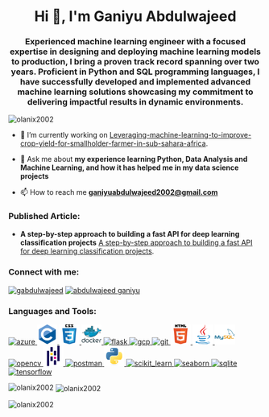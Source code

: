 <h1 align="center">Hi 👋, I'm Ganiyu Abdulwajeed</h1>
<h3 align="center">Experienced machine learning engineer with a focused expertise in designing and deploying machine learning models to production, I bring a proven track record spanning over two years. Proficient in Python and SQL programming languages, I have successfully developed and implemented advanced machine learning solutions showcasing my commitment to delivering impactful results in dynamic environments.</h3>

<p align="left"> <img src="https://komarev.com/ghpvc/?username=olanix2002&label=Profile%20views&color=0e75b6&style=flat" alt="olanix2002" /> </p>

- 🔭 I’m currently working on [Leveraging-machine-learning-to-improve-crop-yield-for-smallholder-farmer-in-sub-sahara-africa](https://github.com/olanix2002/Leveraging-machine-learning-to-improve-crop-yield-for-smallholder-farmer-in-sub-sahara-africa).

- 💬 Ask me about **my experience learning Python, Data Analysis and Machine Learning, and how it has helped me in my data science projects**

- 📫 How to reach me **ganiyuabdulwajeed2002@gmail.com**

<h3 align="left">Published Article:</h3>

- **A step-by-step approach to building a fast API for deep learning classification projects** [A step-by-step approach to building a fast API for deep learning classification projects](https://medium.com/@ganiyuabdulwajeed2002/a-step-by-step-approach-to-building-a-fast-api-for-deep-learning-classification-projects-cbd2ea6bc2f2).
  

<h3 align="left">Connect with me:</h3>
<p align="left">
<a href="https://twitter.com/gabdulwajeed" target="blank"><img align="center" src="https://raw.githubusercontent.com/rahuldkjain/github-profile-readme-generator/master/src/images/icons/Social/twitter.svg" alt="gabdulwajeed" height="30" width="40" /></a>
<a href="https://linkedin.com/in/abdulwajeed ganiyu" target="blank"><img align="center" src="https://raw.githubusercontent.com/rahuldkjain/github-profile-readme-generator/master/src/images/icons/Social/linked-in-alt.svg" alt="abdulwajeed ganiyu" height="30" width="40" /></a>
</p>

<h3 align="left">Languages and Tools:</h3>
<p align="left"> <a href="https://azure.microsoft.com/en-in/" target="_blank" rel="noreferrer"> <img src="https://www.vectorlogo.zone/logos/microsoft_azure/microsoft_azure-icon.svg" alt="azure" width="40" height="40"/> </a> <a href="https://www.cprogramming.com/" target="_blank" rel="noreferrer"> <img src="https://raw.githubusercontent.com/devicons/devicon/master/icons/c/c-original.svg" alt="c" width="40" height="40"/> </a> <a href="https://www.w3schools.com/css/" target="_blank" rel="noreferrer"> <img src="https://raw.githubusercontent.com/devicons/devicon/master/icons/css3/css3-original-wordmark.svg" alt="css3" width="40" height="40"/> </a> <a href="https://www.docker.com/" target="_blank" rel="noreferrer"> <img src="https://raw.githubusercontent.com/devicons/devicon/master/icons/docker/docker-original-wordmark.svg" alt="docker" width="40" height="40"/> </a> <a href="https://flask.palletsprojects.com/" target="_blank" rel="noreferrer"> <img src="https://www.vectorlogo.zone/logos/pocoo_flask/pocoo_flask-icon.svg" alt="flask" width="40" height="40"/> </a> <a href="https://cloud.google.com" target="_blank" rel="noreferrer"> <img src="https://www.vectorlogo.zone/logos/google_cloud/google_cloud-icon.svg" alt="gcp" width="40" height="40"/> </a> <a href="https://git-scm.com/" target="_blank" rel="noreferrer"> <img src="https://www.vectorlogo.zone/logos/git-scm/git-scm-icon.svg" alt="git" width="40" height="40"/> </a> <a href="https://www.w3.org/html/" target="_blank" rel="noreferrer"> <img src="https://raw.githubusercontent.com/devicons/devicon/master/icons/html5/html5-original-wordmark.svg" alt="html5" width="40" height="40"/> </a> <a href="https://www.java.com" target="_blank" rel="noreferrer"> <img src="https://raw.githubusercontent.com/devicons/devicon/master/icons/java/java-original.svg" alt="java" width="40" height="40"/> </a> <a href="https://www.mysql.com/" target="_blank" rel="noreferrer"> <img src="https://raw.githubusercontent.com/devicons/devicon/master/icons/mysql/mysql-original-wordmark.svg" alt="mysql" width="40" height="40"/> </a> <a href="https://opencv.org/" target="_blank" rel="noreferrer"> <img src="https://www.vectorlogo.zone/logos/opencv/opencv-icon.svg" alt="opencv" width="40" height="40"/> </a> <a href="https://pandas.pydata.org/" target="_blank" rel="noreferrer"> <img src="https://raw.githubusercontent.com/devicons/devicon/2ae2a900d2f041da66e950e4d48052658d850630/icons/pandas/pandas-original.svg" alt="pandas" width="40" height="40"/> </a> <a href="https://postman.com" target="_blank" rel="noreferrer"> <img src="https://www.vectorlogo.zone/logos/getpostman/getpostman-icon.svg" alt="postman" width="40" height="40"/> </a> <a href="https://www.python.org" target="_blank" rel="noreferrer"> <img src="https://raw.githubusercontent.com/devicons/devicon/master/icons/python/python-original.svg" alt="python" width="40" height="40"/> </a> <a href="https://scikit-learn.org/" target="_blank" rel="noreferrer"> <img src="https://upload.wikimedia.org/wikipedia/commons/0/05/Scikit_learn_logo_small.svg" alt="scikit_learn" width="40" height="40"/> </a> <a href="https://seaborn.pydata.org/" target="_blank" rel="noreferrer"> <img src="https://seaborn.pydata.org/_images/logo-mark-lightbg.svg" alt="seaborn" width="40" height="40"/> </a> <a href="https://www.sqlite.org/" target="_blank" rel="noreferrer"> <img src="https://www.vectorlogo.zone/logos/sqlite/sqlite-icon.svg" alt="sqlite" width="40" height="40"/> </a> <a href="https://www.tensorflow.org" target="_blank" rel="noreferrer"> <img src="https://www.vectorlogo.zone/logos/tensorflow/tensorflow-icon.svg" alt="tensorflow" width="40" height="40"/> </a> </p>

<p><img align="left" src="https://github-readme-stats.vercel.app/api/top-langs?username=olanix2002&show_icons=true&locale=en&layout=compact" alt="olanix2002" /></p>

<p>&nbsp;<img align="center" src="https://github-readme-stats.vercel.app/api?username=olanix2002&show_icons=true&locale=en" alt="olanix2002" /></p>

<p><img align="center" src="https://github-readme-streak-stats.herokuapp.com/?user=olanix2002&" alt="olanix2002" /></p>
